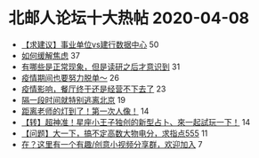 # 北邮人论坛十大热帖 2020-04-08

- [【求建议】事业单位vs建行数据中心](https://bbs.byr.cn/article/Job/2083647) 50
- [如何缓解焦虑](https://bbs.byr.cn/article/Talking/6190605) 37
- [有哪些是正常现象，但是读研之后才意识到](https://bbs.byr.cn/article/AimGraduate/1184853) 31
- [疫情期间也要努力脱单～](https://bbs.byr.cn/article/Friends/1956780) 26
- [疫情影响，餐厅终于还是经营不下去了](https://bbs.byr.cn/article/Financial/78336) 23
- [隔一段时间就特别逃离北京](https://bbs.byr.cn/article/WorkLife/1142834) 19
- [距离老师的灯到了！第一次人像！](https://bbs.byr.cn/article/Photo/268769) 14
- [【转】超神准！星座小王子独创的新型占卜、來一起試玩一下！](https://bbs.byr.cn/article/Constellations/326533) 14
- [【问题】大一下，搞不定高数大物电分，求指点555](https://bbs.byr.cn/article/StudyShare/196231) 11
- [在？这里有一个有趣/创意小视频分享群，欢迎加入](https://bbs.byr.cn/article/Picture/3256437) 7



